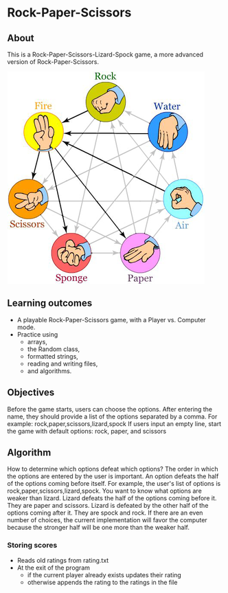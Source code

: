 # Rock-Paper-Scissors

## About
This is a Rock-Paper-Scissors-Lizard-Spock game, a more advanced version of Rock-Paper-Scissors.

![hands](hands.png)

## Learning outcomes
- A playable Rock-Paper-Scissors game, with a Player vs. Computer mode. 
- Practice using 
  - arrays, 
  - the Random class, 
  - formatted strings,
  - reading and writing files,
  - and algorithms.

## Objectives
Before the game starts, users can choose the options. 
After entering the name, they should provide a list of the options separated by a comma. 
For example: rock,paper,scissors,lizard,spock
If users input an empty line, start the game with default options: rock, paper, and scissors

## Algorithm
How to determine which options defeat which options?
The order in which the options are entered by the user is important.
An option defeats the half of the options coming before itself.
For example, the user's list of options is rock,paper,scissors,lizard,spock. 
You want to know what options are weaker than lizard. Lizard defeats 
the half of the options coming before it. They are paper and scissors.
Lizard is defeated by the other half of the options coming after it.
They are spock and rock.
If there are an even number of choices, the current implementation will favor the computer
because the stronger half will be one more than the weaker half. 

### Storing scores
- Reads old ratings from rating.txt
- At the exit of the program
  - if the current player already exists updates their rating
  - otherwise appends the rating to the ratings in the file
